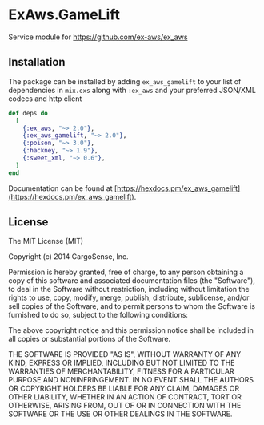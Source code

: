 # ExAws.GameLift

Service module for https://github.com/ex-aws/ex_aws

## Installation

The package can be installed by adding `ex_aws_gamelift` to your list of dependencies in `mix.exs`
along with `:ex_aws` and your preferred JSON/XML codecs and http client

```elixir
def deps do
  [
    {:ex_aws, "~> 2.0"},
    {:ex_aws_gamelift, "~> 2.0"},
    {:poison, "~> 3.0"},
    {:hackney, "~> 1.9"},
    {:sweet_xml, "~> 0.6"},
  ]
end
```

Documentation can be found at [https://hexdocs.pm/ex_aws_gamelift](https://hexdocs.pm/ex_aws_gamelift).

## License

The MIT License (MIT)

Copyright (c) 2014 CargoSense, Inc.

Permission is hereby granted, free of charge, to any person obtaining a copy
of this software and associated documentation files (the "Software"), to deal
in the Software without restriction, including without limitation the rights
to use, copy, modify, merge, publish, distribute, sublicense, and/or sell
copies of the Software, and to permit persons to whom the Software is
furnished to do so, subject to the following conditions:

The above copyright notice and this permission notice shall be included in
all copies or substantial portions of the Software.

THE SOFTWARE IS PROVIDED "AS IS", WITHOUT WARRANTY OF ANY KIND, EXPRESS OR
IMPLIED, INCLUDING BUT NOT LIMITED TO THE WARRANTIES OF MERCHANTABILITY,
FITNESS FOR A PARTICULAR PURPOSE AND NONINFRINGEMENT. IN NO EVENT SHALL THE
AUTHORS OR COPYRIGHT HOLDERS BE LIABLE FOR ANY CLAIM, DAMAGES OR OTHER
LIABILITY, WHETHER IN AN ACTION OF CONTRACT, TORT OR OTHERWISE, ARISING FROM,
OUT OF OR IN CONNECTION WITH THE SOFTWARE OR THE USE OR OTHER DEALINGS IN
THE SOFTWARE.
